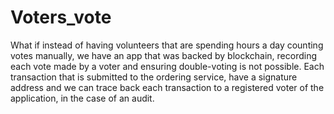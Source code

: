 # Voters_vote
What if instead of having volunteers that are spending hours a day counting votes manually, we have an app that was backed by blockchain, recording each vote made by a voter and ensuring double-voting is not possible.
Each transaction that is submitted to the ordering service, have a signature address and we can trace back each transaction to a registered voter of the application, in the case of an audit.
